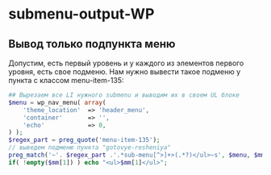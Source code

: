 # submenu-output-WP

<h2>Вывод только подпункта меню</h2>
<p>Допустим, есть первый уровень и у каждого из элементов первого уровня, есть свое подменю. Нам нужно вывести такое подменю у пункта с классом menu-item-135:</p>

```php
## Вырезаем все LI нужного submenu и выводим их в своем UL блоке
$menu = wp_nav_menu( array(
	'theme_location'  => 'header_menu',
	'container'       => '',
	'echo'            => 0,
) );
$regex_part = preg_quote('menu-item-135');
// выведем подменю пункта "gotovye-resheniya"
preg_match('~'. $regex_part .'.*sub-menu[^>]+>(.*?)</ul>~s', $menu, $mm );
if( !empty($mm[1]) ) echo "<ul>$mm[1]</ul>";
```
